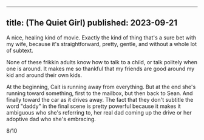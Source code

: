 ----
title: (The Quiet Girl)
published: 2023-09-21
----

A nice, healing kind of movie. Exactly the kind of thing that's a sure bet with my wife, because it's straightforward, pretty, gentle, and without a whole lot of subtext.

None of these frikkin adults know how to talk to a child, or talk politely when one is around. It makes me so thankful that my friends are good around my kid and around their own kids.

At the beginning, Cait is running away from everything. But at the end she's running toward something, first to the mailbox, but then back to Sean. And finally toward the car as it drives away. The fact that they don't subtitle the word "daddy" in the final scene is pretty powerful because it makes it ambiguous who she's referring to, her real dad coming up the drive or her adoptive dad who she's embracing.

8/10

